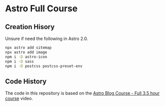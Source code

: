 # Astro Full Course

## Creation Hisory

Unsure if need the following in Astro 2.0.

```bash
npx astro add sitemap
npx astro add image
npm i -D astro-icon
npm i -D sass
npm i -D postcss postcss-preset-env
```

## Code History

The code in this repository is based on the
[Astro Blog Course - Full 3.5 hour course](https://youtu.be/6XzyobQYQVQ)
video.
